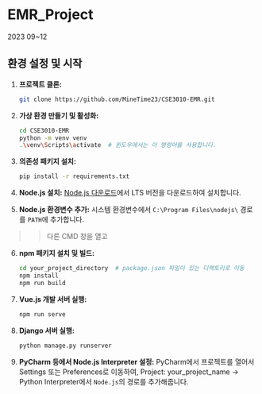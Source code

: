 # EMR_Project
2023 09~12

## 환경 설정 및 시작

1. **프로젝트 클론:**
    ```bash
    git clone https://github.com/MineTime23/CSE3010-EMR.git
    ```

2. **가상 환경 만들기 및 활성화:**
    ```bash
    cd CSE3010-EMR
    python -m venv venv
    .\venv\Scripts\activate  # 윈도우에서는 이 명령어를 사용합니다.
    ```

3. **의존성 패키지 설치:**
    ```bash
    pip install -r requirements.txt
    ```

4. **Node.js 설치:**
    [Node.js 다운로드](https://nodejs.org/en/)에서 LTS 버전을 다운로드하여 설치합니다.

5. **Node.js 환경변수 추가:**
    시스템 환경변수에서 `C:\Program Files\nodejs\` 경로를 `PATH`에 추가합니다.

>> 다른 CMD 창을 열고 

6. **npm 패키지 설치 및 빌드:**
    ```bash
    cd your_project_directory  # package.json 파일이 있는 디렉토리로 이동
    npm install
    npm run build
    ```

7. **Vue.js 개발 서버 실행:**
    ```bash
    npm run serve
    ```

8. **Django 서버 실행:**
    ```bash
    python manage.py runserver
    ```

9. **PyCharm 등에서 Node.js Interpreter 설정:**
    PyCharm에서 프로젝트를 열어서 Settings 또는 Preferences로 이동하여, Project: your_project_name -> Python Interpreter에서 `Node.js`의 경로를 추가해줍니다.
